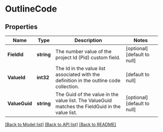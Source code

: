 # OutlineCode

## Properties
Name | Type | Description | Notes
------------ | ------------- | ------------- | -------------
**FieldId** | **string** | The number value of the project Id (Pid) custom field. | [optional] [default to null]
**ValueId** | **int32** | The Id in the value list associated with the definition in the outline code collection. | [default to null]
**ValueGuid** | **string** | The Guid of the value in the value list. The ValueGuid matches the FieldGuid in the value list. | [optional] [default to null]

[[Back to Model list]](../README.md#documentation-for-models) [[Back to API list]](../README.md#documentation-for-api-endpoints) [[Back to README]](../README.md)


